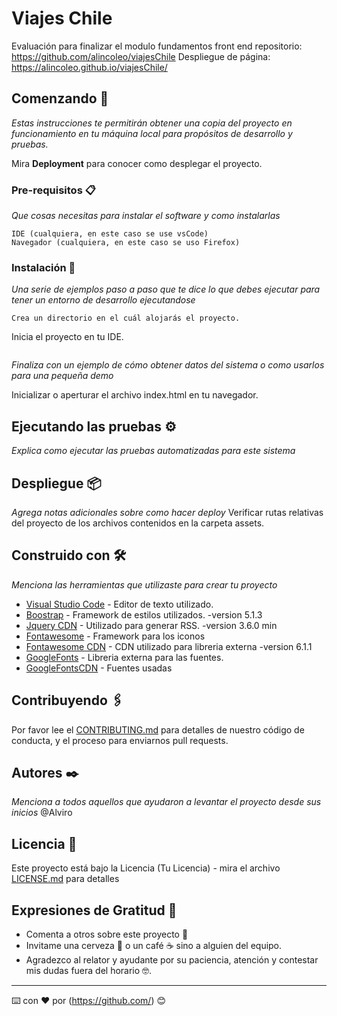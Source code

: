 # Viajes Chile

Evaluación para finalizar el modulo fundamentos front end
repositorio:
https://github.com/alincoleo/viajesChile
Despliegue de página:
https://alincoleo.github.io/viajesChile/

## Comenzando 🚀

_Estas instrucciones te permitirán obtener una copia del proyecto en funcionamiento en tu máquina local para propósitos de desarrollo y pruebas._

Mira **Deployment** para conocer como desplegar el proyecto.


### Pre-requisitos 📋

_Que cosas necesitas para instalar el software y como instalarlas_

```
IDE (cualquiera, en este caso se use vsCode)
Navegador (cualquiera, en este caso se uso Firefox)
```

### Instalación 🔧

_Una serie de ejemplos paso a paso que te dice lo que debes ejecutar para tener un entorno de desarrollo ejecutandose_

```
Crea un directorio en el cuál alojarás el proyecto.
```
Inicia el proyecto en tu IDE.
```
```

_Finaliza con un ejemplo de cómo obtener datos del sistema o como usarlos para una pequeña demo_

Inicializar o aperturar el archivo index.html en tu navegador.

## Ejecutando las pruebas ⚙️

_Explica como ejecutar las pruebas automatizadas para este sistema_

## Despliegue 📦

_Agrega notas adicionales sobre como hacer deploy_
Verificar rutas relativas del proyecto de los archivos contenidos en la carpeta assets.

## Construido con 🛠️

_Menciona las herramientas que utilizaste para crear tu proyecto_

* [Visual Studio Code](https://code.visualstudio.com/) - Editor de texto utilizado.
* [Boostrap](https://getbootstrap.com/) - Framework de estilos utilizados. -version 5.1.3
* [Jquery CDN](https://www.w3schools.com/jquery/jquery_get_started.asp) - Utilizado para generar RSS. -version 3.6.0 min
* [Fontawesome](https://fontawesome.com/) - Framework para los iconos
* [Fontawesome CDN](https://cdnjs.com/libraries/font-awesome) - CDN utilizado para libreria externa -version 6.1.1
* [GoogleFonts](https://fonts.google.com/) - Libreria externa para las fuentes.
* [GoogleFontsCDN](https://fonts.googleapis.com/css2?family=Lobster&family=Rubik+Glitch&display=swap) - Fuentes usadas

## Contribuyendo 🖇️

Por favor lee el [CONTRIBUTING.md](https://github.com/alincoleo/viajesChile) para detalles de nuestro código de conducta, y el proceso para enviarnos pull requests.

## Autores ✒️

_Menciona a todos aquellos que ayudaron a levantar el proyecto desde sus inicios_
@Alviro

## Licencia 📄

Este proyecto está bajo la Licencia (Tu Licencia) - mira el archivo [LICENSE.md](LICENSE.md) para detalles

## Expresiones de Gratitud 🎁

* Comenta a otros sobre este proyecto 📢
* Invitame una cerveza 🍺 o un café ☕ sino a alguien del equipo. 
* Agradezco al relator y ayudante por su paciencia, atención y contestar mis dudas fuera del horario 🤓.



---
⌨️ con ❤️ por (https://github.com/) 😊
